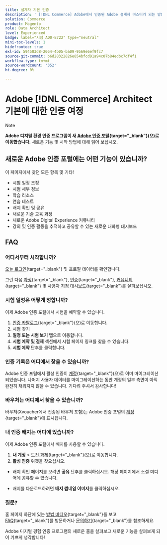 ```yaml
---
title: 설계자 기본 인증
description: ' [!DNL Commerce] Adobe에서 인증된 Adobe 설계자 마스터가 되는 방법을 알아봅니다.'
solution: Commerce
product: Magento
role: Data Architect
level: Experienced
badge: label="시험 AD0-E722" type="neutral"
mini-toc-levels: 1
hidefromtoc: true
exl-id: 594503d8-2064-4b05-ba09-9569e6ef9fc7
source-git-commit: b6d28322826e854bfcd91a94c07b84edbc7df4f1
workflow-type: tm+mt
source-wordcount: '352'
ht-degree: 0%

---
```


# Adobe [!DNL Commerce] Architect 기본에 대한 인증 여정

>[!NOTE]
>
>**Adobe 디지털 환경 인증 프로그램이 새 [Adobe 인증 포털](https://certification.adobe.com/){target="_blank"}(으)로 이동했습니다.** 새로운 기능 및 시작 방법에 대해 읽어 보십시오.

## 새로운 Adobe 인증 포털에는 어떤 기능이 있습니까?

이 페이지에서 찾던 모든 항목 및 기타!

* 시험 일정 조정
* 시험 세부 정보
* 학습 리소스
* 연습 테스트
* 배지 확인 및 공유
* 새로운 기술 교육 과정
* 새로운 Adobe Digital Experience 커뮤니티
* 강의 및 인증 활동을 추적하고 공유할 수 있는 새로운 대화형 대시보드

## FAQ

### 어디서부터 시작합니까?

[오늘 로그인](https://certification.adobe.com/){target="_blank"} 및 프로필 데이터를 확인합니다.

그런 다음 [과정](https://certification.adobe.com/courses/?/courses){target="_blank"}, [인증](https://certification.adobe.com/certifications){target="_blank"}, [커뮤니티](https://certification.adobe.com/community/){target="_blank"} 및 [사용자 지정 대시보드](https://certification.adobe.com/user/dashboard){target="_blank"}를 살펴보십시오.

### 시험 일정은 어떻게 정합니까?

이제 Adobe 인증 포털에서 시험을 예약할 수 있습니다.

1. [인증 카탈로그](https://certification.adobe.com/certifications){target="_blank"}(으)로 이동합니다.
2. 시험 찾기
3. **일정 또는 시험 보기** 탭으로 이동합니다.
4. **시험 예약 및 결제** 섹션에서 시험 페이지 링크를 찾을 수 있습니다.
5. **시험 예약** 단추를 클릭합니다.

### 인증 기록은 어디에서 찾을 수 있습니까?

Adobe 인증 포털에서 활성 인증이 [계정](https://certification.adobe.com/user/certifications){target="_blank"}(으)로 이미 마이그레이션되었습니다. 나머지 사용자 데이터를 마이그레이션하는 동안 계정의 일부 측면이 아직 완전히 채워지지 않을 수 있습니다. 기다려 주셔서 감사합니다!

### 바우처는 어디에서 찾을 수 있습니까?

바우처(Xvoucher에서 전송된 바우처 포함)는 Adobe 인증 포털의 [계정](https://certification.adobe.com/user/purchases){target="_blank"}에 표시됩니다.

### 내 인증 배지는 어디에 있습니까?

이제 Adobe 인증 포털에서 배지를 사용할 수 있습니다.

1. **내 계정** > [도전 과제](https://certification.adobe.com/user/achievements?%2Fuser%2Fachievements){target="_blank"}(으)로 이동합니다.
2. **활성 인증** 위젯을 찾으십시오.

* 배지 확인 페이지를 보려면 **공유** 단추를 클릭하십시오. 해당 페이지에서 소셜 미디어에 공유할 수 있습니다.

* 배지를 다운로드하려면 **배지 썸네일 이미지**&#x200B;를 클릭하십시오.

### 질문?

홈 페이지 하단에 있는 [방법 비디오](https://certification.adobe.com/#){target="_blank"}를 보고 [FAQ](https://certification.adobe.com/support/faq){target="_blank"}를 방문하거나 [문의하기](https://certification.adobe.com/support/contactus){target="_blank"}를 참조하세요.

Adobe 디지털 경험 인증 프로그램의 새로운 홈을 살펴보고 새로운 기능을 살펴보게 되어 기쁘게 생각합니다!

<!-- 

## Exam details {#exam-details}

* Level: Master (3-5 years' experience)
* Passing Score: 30/50
* Time: 100 mins
* Delivery: Online proctored (requires camera access)
* Available languages: English
* Cost: $225 (global) / $150 (India)
* Exam ID: AD0-E722

{{questions}}

-->
